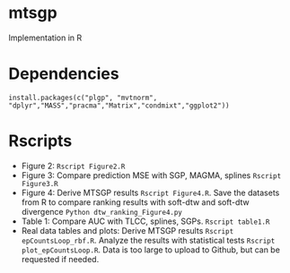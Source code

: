 # mtsgp
Implementation in R

# Dependencies
`install.packages(c("plgp", "mvtnorm", "dplyr","MASS","pracma","Matrix","condmixt","ggplot2"))`

# Rscripts
* Figure 2: `Rscript Figure2.R`
* Figure 3: Compare prediction MSE with SGP, MAGMA, splines
`Rscript Figure3.R`
* Figure 4: Derive MTSGP results `Rscript Figure4.R`. Save the datasets from R to compare ranking results with soft-dtw and soft-dtw divergence `Python dtw_ranking_Figure4.py`
* Table 1: Compare AUC with TLCC, splines, SGPs. `Rscript table1.R`
* Real data tables and plots: Derive MTSGP results `Rscript epCountsLoop_rbf.R`. Analyze the results with statistical tests `Rscript plot_epCountsLoop.R`. Data is too large to upload to Github, but can be requested if needed. 